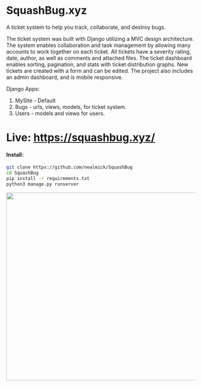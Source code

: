 # SquashBug.xyz


A ticket system to help you track, collaborate,  and destroy bugs.

The ticket system was built with Django utilizing a MVC design architecture. The system enables collaboration and task management by allowing many accounts to work together on each ticket. All tickets have a severity rating, date, author, as well as comments and attached files. The ticket dashboard enables sorting, pagination, and stats with ticket distribution graphs. New tickets are created with a form and can be edited. The project also includes an admin dashboard, and is mobile responsive.

Django Apps:

1.  MySite - Default
2.  Bugs - urls, views, models, for ticket system.
3.  Users - models and views for users.

# Live: https://squashbug.xyz/

#### Install:

```bash
git clone https://github.com/nealmick/SquashBug
cd SquashBug
pip install -r requirements.txt
python3 manage.py runserver
```

<img src="https://i.imgur.com/3ven2Y1.png" width="600" height="500" />

